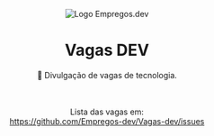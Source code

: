 <div align="center">
  
  ![Logo Empregos.dev](https://empregos.dev/static/images/logo-empregos-dev-dark.png)
  #  Vagas DEV
  📢 Divulgação de vagas de tecnologia.

  <br/><br/>
  Lista das vagas em:
  <br/>
  https://github.com/Empregos-dev/Vagas-dev/issues
  
</div>
